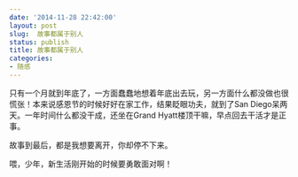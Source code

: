 ```yaml
---
date: '2014-11-28 22:42:00'
layout: post
slug:  故事都属于别人
status: publish
title: 故事都属于别人
categories:
- 随感
---
```


只有一个月就到年底了，一方面蠢蠢地想着年底出去玩，另一方面什么都没做也很慌张！本来说感恩节的时候好好在家工作，结果眨眼功夫，就到了San Diego呆两天。一年时间什么都没干成，还坐在Grand Hyatt楼顶干嘛，早点回去干活才是正事。

故事到最后，都是我想要离开，你却停不下来。

喂，少年，新生活刚开始的时候要勇敢面对啊！
